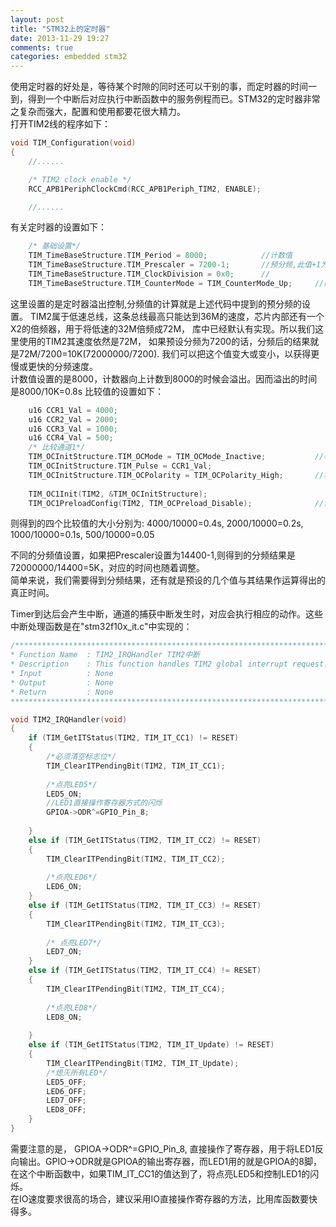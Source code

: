 ```yaml
---
layout: post
title: "STM32上的定时器"
date: 2013-11-29 19:27
comments: true
categories: embedded stm32
---
```

使用定时器的好处是，等待某个时隙的同时还可以干别的事，而定时器的时间一到，得到一个中断后对应执行中断函数中的服务例程而已。STM32的定时器非常之复杂而强大，配置和使用都要花很大精力。    
打开TIM2线的程序如下：

```c TIM.c
void TIM_Configuration(void)
{
	//......

	/* TIM2 clock enable */
  	RCC_APB1PeriphClockCmd(RCC_APB1Periph_TIM2, ENABLE);

	//......

```

有关定时器的设置如下：     

```c TIM.c
	/* 基础设置*/
	TIM_TimeBaseStructure.TIM_Period = 8000;			//计数值   
	TIM_TimeBaseStructure.TIM_Prescaler = 7200-1;    	//预分频,此值+1为分频的除数
	TIM_TimeBaseStructure.TIM_ClockDivision = 0x0;  	//
	TIM_TimeBaseStructure.TIM_CounterMode = TIM_CounterMode_Up; 	//向上计数

```
这里设置的是定时器溢出控制,分频值的计算就是上述代码中提到的预分频的设置。 TIM2属于低速总线，这条总线最高只能达到36M的速度，芯片内部还有一个X2的倍频器，用于将低速的32M倍频成72M， 库中已经默认有实现。所以我们这里使用的TIM2其速度依然是72M， 如果预设分频为7200的话，分频后的结果就是72M/7200=10K(72000000/7200). 我们可以把这个值变大或变小，以获得更慢或更快的分频速度。    
计数值设置的是8000，计数器向上计数到8000的时候会溢出。因而溢出的时间是8000/10K=0.8s 比较值的设置如下：     

```c TIM.c
	u16 CCR1_Val = 4000;
	u16 CCR2_Val = 2000;
	u16 CCR3_Val = 1000;
	u16 CCR4_Val = 500; 
	/* 比较通道1*/
	TIM_OCInitStructure.TIM_OCMode = TIM_OCMode_Inactive;      		//输出比较非主动模式
	TIM_OCInitStructure.TIM_Pulse = CCR1_Val;  
	TIM_OCInitStructure.TIM_OCPolarity = TIM_OCPolarity_High;		//极性为正
	  
	TIM_OC1Init(TIM2, &TIM_OCInitStructure);
	TIM_OC1PreloadConfig(TIM2, TIM_OCPreload_Disable);				//禁止OC1重装载,其实可以省掉这句,因为默认是4路都不重装的.

```
则得到的四个比较值的大小分别为: 4000/10000=0.4s, 2000/10000=0.2s, 1000/10000=0.1s, 500/10000=0.05    

不同的分频值设置，如果把Prescaler设置为14400-1,则得到的分频结果是72000000/14400=5K，对应的时间也随着调整。    
简单来说，我们需要得到分频结果，还有就是预设的几个值与其结果作运算得出的真正时间。     


Timer到达后会产生中断，通道的捕获中断发生时，对应会执行相应的动作。这些中断处理函数是在"stm32f10x_it.c"中实现的：

```c stm32f10x_it.c
/*******************************************************************************
* Function Name  : TIM2_IRQHandler TIM2中断
* Description    : This function handles TIM2 global interrupt request.
* Input          : None
* Output         : None
* Return         : None
*******************************************************************************/

void TIM2_IRQHandler(void)
{
	if (TIM_GetITStatus(TIM2, TIM_IT_CC1) != RESET)
	{
		/*必须清空标志位*/
		TIM_ClearITPendingBit(TIM2, TIM_IT_CC1);
	
		/*点亮LED5*/
		LED5_ON;
		//LED1直接操作寄存器方式的闪烁
		GPIOA->ODR^=GPIO_Pin_8;
	
	}
	else if (TIM_GetITStatus(TIM2, TIM_IT_CC2) != RESET)
	{
		TIM_ClearITPendingBit(TIM2, TIM_IT_CC2);
	
		/*点亮LED6*/
		LED6_ON;
	}
	else if (TIM_GetITStatus(TIM2, TIM_IT_CC3) != RESET)
	{
		TIM_ClearITPendingBit(TIM2, TIM_IT_CC3);
		
		/* 点亮LED7*/
		LED7_ON;
	}
	else if (TIM_GetITStatus(TIM2, TIM_IT_CC4) != RESET)
	{
	  	TIM_ClearITPendingBit(TIM2, TIM_IT_CC4);
	    
	  	/*点亮LED8*/
		LED8_ON;
	
	}
	else if (TIM_GetITStatus(TIM2, TIM_IT_Update) != RESET)
	{
		TIM_ClearITPendingBit(TIM2, TIM_IT_Update);
		/*熄灭所有LED*/
		LED5_OFF;
		LED6_OFF;
		LED7_OFF;
		LED8_OFF;
	}
}

```
需要注意的是， GPIOA->ODR^=GPIO_Pin_8, 直接操作了寄存器，用于将LED1反向输出。GPIO->ODR就是GPIOA的输出寄存器，而LED1用的就是GPIOA的8脚， 在这个中断函数中，如果TIM_IT_CC1的值达到了，将点亮LED5和控制LED1的闪烁。     
在IO速度要求很高的场合，建议采用IO直接操作寄存器的方法，比用库函数要快得多。   

